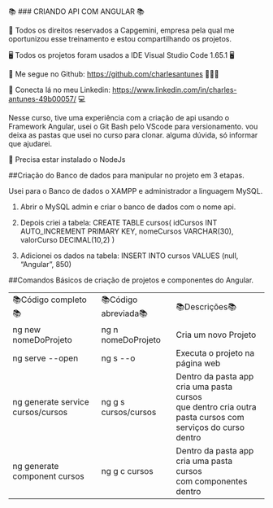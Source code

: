 📚 ### CRIANDO API COM ANGULAR 📚
 

🌟 Todos os direitos reservados a Capgemini, empresa pela qual me oportunizou esse treinamento e estou compartilhando os projetos.

🖥️ Todos os projetos foram usados a IDE Visual Studio Code 1.65.1 🖥️

🔖 Me segue no Github: https://github.com/charlesantunes 👨🏻‍💻

🔖 Conecta lá no meu Linkedin: https://www.linkedin.com/in/charles-antunes-49b00057/ 💻

Nesse curso, tive uma experiência com a criação de api usando o Framework Angular, usei o Git Bash pelo VScode para versionamento. vou deixa as pastas que usei no curso para clonar. alguma dúvida, só informar que ajudarei.

🌟 Precisa estar instalado o NodeJs

##Criação do Banco de dados para manipular no projeto em 3 etapas.

Usei para o Banco de dados o XAMPP e administrador a linguagem MySQL.
1. Abrir o MySQL admin e criar o banco de dados com o nome api.

2.	Depois criei a tabela: 
CREATE TABLE cursos(
idCursos INT AUTO_INCREMENT PRIMARY KEY,
nomeCursos VARCHAR(30),
valorCurso DECIMAL(10,2)
)

3.	Adicionei os dados na tabela:
INSERT INTO cursos VALUES (null, “Angular”, 850)

##Comandos Básicos de criação de projetos e componentes do Angular.

<table>
 <tr> 
   <td>📚Código completo📚</td>
   <td>📚Código abreviada📚</td>
   <td>📚Descrições📚</td>
 </tr> 
 <tr>
   <td>ng new nomeDoProjeto</td>
   <td>ng n nomeDoProjeto</td>
   <td>Cria um novo Projeto</td>
 </tr>
 <tr>
   <td>ng serve --open</td>
   <td>ng s --o</td>     
   <td>Executa o projeto na página web</td>
 </tr>
 <tr>
   <td>ng generate service cursos/cursos</td>
   <td>ng g s cursos/cursos</td>     
   <td>Dentro da pasta app cria uma pasta cursos
    <br \>que dentro cria outra pasta cursos com<br \>serviços
    do curso dentro </td>
 </tr>
 <tr>
   <td>ng generate component cursos</td>
   <td>ng g c cursos</td>     
   <td>Dentro da pasta app cria uma pasta cursos
    <br \>com componentes dentro</td>
 </tr> 
</table>
